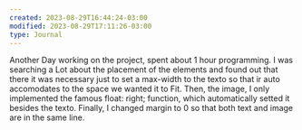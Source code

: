 ```yaml
---
created: 2023-08-29T16:44:24-03:00
modified: 2023-08-29T17:11:26-03:00
type: Journal
---
```


Another Day working on the project, spent about 1 hour programming. I was searching a Lot about the placement of the elements and found out that there it was necessary just to set a max-width to the texto so that ir auto accomodates to the space we wanted it to Fit. Then, the image, I only implemented the famous float: right; function, which automatically setted it besides the texto. Finally, I changed margin to 0 so that both text and image are in the same line.
